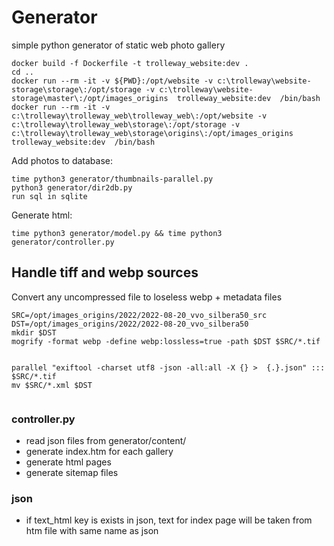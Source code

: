 
# Generator

simple python generator of static web photo gallery


```
docker build -f Dockerfile -t trolleway_website:dev .
cd ..
docker run --rm -it -v ${PWD}:/opt/website -v c:\trolleway\website-storage\storage\:/opt/storage -v c:\trolleway\website-storage\master\:/opt/images_origins  trolleway_website:dev  /bin/bash
docker run --rm -it -v c:\trolleway\trolleway_web\trolleway_web\:/opt/website -v c:\trolleway\trolleway_web\storage\:/opt/storage -v c:\trolleway\trolleway_web\storage\origins\:/opt/images_origins  trolleway_website:dev  /bin/bash
```
Add photos to database:
```
time python3 generator/thumbnails-parallel.py
python3 generator/dir2db.py
run sql in sqlite 
```

Generate html:
```
time python3 generator/model.py && time python3 generator/controller.py
```

## Handle tiff and webp sources

Convert any uncompressed file to loseless webp + metadata files
```
SRC=/opt/images_origins/2022/2022-08-20_vvo_silbera50_src
DST=/opt/images_origins/2022/2022-08-20_vvo_silbera50
mkdir $DST
mogrify -format webp -define webp:lossless=true -path $DST $SRC/*.tif 


parallel "exiftool -charset utf8 -json -all:all -X {} >  {.}.json" ::: $SRC/*.tif
mv $SRC/*.xml $DST


```

### controller.py

* read json files from generator/content/
* generate index.htm for each gallery
* generate html pages
* generate sitemap files

### json 

* if text_html key is exists in json, text for index page will be taken from htm file with same name as json